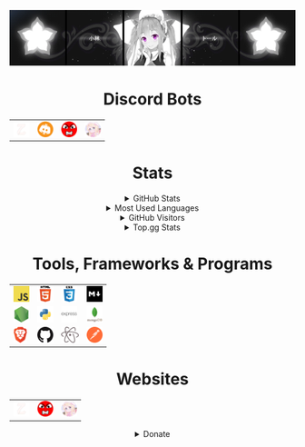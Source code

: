 <p align="center"><img src="https://raw.githubusercontent.com/ZiroCore/ZiroCore/main/Images/anime_banner.gif" alt="ZiroCore" href='https://zirobot.xyz'/></p>

<h1 align='center'> Discord Bots</h1>
<table align='center'>
 <tbody>
   <tr>
     <td><a href="https://discord.com/api/oauth2/authorize?client_id=752242570532225064&permissions=8&scope=bot"><img alt="Ziro-Bot" title="Ziro-Bot" height="28px"
                        src="https://raw.githubusercontent.com/ZiroCore/ZiroCore/main/Images/zirobot.png" /></a>
            </td>
     <td><a href="https://discord.com/oauth2/authorize?client_id=800649093470617601&permissions=379968&scope=bot"><img alt="Crypto Stats" title="Crypto Stats" height="28px"
                        src="https://raw.githubusercontent.com/ZiroCore/ZiroCore/main/Images/crypto.png" /></a>
            </td>
     <td><a href="https://discord.com/api/oauth2/authorize?client_id=706120306082971699&permissions=2146958847&scope=bot"><img alt="RAGE" title="RAGE" height="28px"
                        src="https://raw.githubusercontent.com/ZiroCore/ZiroCore/main/Images/rage.png" /></a>
            </td>
     <td><a href="https://discord.com/oauth2/authorize?client_id=746714900604125222&scope=bot&permissions=8"><img alt="Yupy" title="Yupy" height="28px"
                        src="https://raw.githubusercontent.com/ZiroCore/ZiroCore/main/Images/yupy.png" /></a>
            </td>
   </tr>
  </tbody>
  </table>

<h1 align='center'> Stats</h1>

<details align='center'>
  <summary>GitHub Stats</summary>
  <br/>
  <a href="https://github.com/ZiroCore"><img alt="Github Stats" src="https://github-readme-stats.vercel.app/api?username=ZiroCore&show_icons=true&show_owner=true&line_height=27&count_private=true&include_all_commits=true&title_color=bdddff&text_color=1cd6ff&icon_color=ef8539&bg_color=031a1f" /></a>
</details>

<details align='center'> 
  <summary>Most Used Languages</summary>
  <br/>
  <a href="https://github.com/ZiroCore"><img alt="ZiroCore's Top Languages" src="https://github-readme-stats.vercel.app/api/top-langs/?username=ZiroCore&bg_color=031a1f&title_color=bdddff&text_color=44a7c4&icon_color=0e6b7f"/></a></details>
  
<details align='center'>
  <summary>GitHub Visitors</summary>
  <br/>
<a href="https://github.com/ZiroCore"><img alt="Github Visitors" src="https://visitor-badge.glitch.me/badge?page_id=ZiroCore.ZiroCore" /></a>
</details>
<!--<a href=""><img alt="" src="" /></a>-->
<!---->
<details align='center'>
  <summary>Top.gg Stats</summary>
  <br/>
  <a href="https://top.gg/bot/752242570532225064">
  <img src="https://top.gg/api/widget/status/752242570532225064.svg" alt="Ziro-Bot" />
  </a>
 <a href="https://top.gg/bot/752242570532225064">
  <img src="https://top.gg/api/widget/servers/752242570532225064.svg" alt="Ziro-Bot" />
  </a>
 <a href="https://top.gg/bot/752242570532225064">
  <img src="https://top.gg/api/widget/owner/752242570532225064.svg" alt="Ziro-Bot" />
  </a>
 <p></p>
 <a href="https://top.gg/bot/800649093470617601">
  <img src="https://top.gg/api/widget/status/800649093470617601.svg" alt="Crypto Stats" />
  </a>
 <a href="https://top.gg/bot/800649093470617601">
  <img src="https://top.gg/api/widget/upvotes/800649093470617601.svg" alt="Crypto Stats" />
  </a>
 <a href="https://top.gg/bot/800649093470617601">
  <img src="https://top.gg/api/widget/owner/800649093470617601.svg" alt="Crypto Stats" />
  </a>
</details>

<h1 align='center'> Tools, Frameworks & Programs</h1>

<table align='center'>
    <tbody>
        <tr>
            <td>
             <a href="https://developer.mozilla.org/en-US/docs/Web/JavaScript"><img alt="JavaScript" title="JavaScript" height="28px"
                        src="https://raw.githubusercontent.com/ZiroCore/ZiroCore/main/Images/javascript.png" /></a>
            </td>
            <td>
             <a href="https://www.w3schools.com/html/"><img alt="HTML5" title="HTML5" height="28px"
                        src="https://raw.githubusercontent.com/ZiroCore/ZiroCore/main/Images/html.png" /></a>
            </td>
            <td>
             <a href="https://www.w3schools.com/css/"><img alt="CSS3" title="CSS3" height="28px"
                        src="https://raw.githubusercontent.com/ZiroCore/ZiroCore/main/Images/css.png" /></a>
            </td>
         <td>
             <a href="https://en.wikipedia.org/wiki/Markdown"><img alt="Markdown" title="Markdown" height="28px"
                        src="https://raw.githubusercontent.com/ZiroCore/ZiroCore/main/Images/logo_markdownbric.png" /></a>
         </td>
        </tr>
        <tr>
            <td>
             <a href="https://nodejs.org/"><img alt="NodeJS" title="NodeJS" height="28px"
                        src="https://raw.githubusercontent.com/ZiroCore/ZiroCore/main/Images/nodejs.png" /></a>
            </td>
            <td>
             <a href="https://www.python.org/"><img alt="Python" title="Python" height="28px"
                        src="https://raw.githubusercontent.com/ZiroCore/ZiroCore/main/Images/python.png" /></a>
            </td>
             <td>
                 <a href="https://expressjs.com"><img alt="Express.js" title="Express" height="28px" 
                                                      src="https://raw.githubusercontent.com/ZiroCore/ZiroCore/main/Images/express-original-wordmark.svg" /></a>
         </td>
            <td>
             <a href="https://mongodb.com"><img alt="Mongodb" title="Mongo" height="28px"
                        src="https://raw.githubusercontent.com/ZiroCore/ZiroCore/main/Images/mongodb-original-wordmark.svg" /></a>
         </td>
         <!--</td>-->
        </tr>
        <tr>
            <td>
             <a href="https://brave.com/"><img alt="Brave" title="Brave" height="28px"
                        src="https://raw.githubusercontent.com/ZiroCore/ZiroCore/main/Images/UfBWFbP.png" /></a>
         </td>
         <td>
             <a href="https://github.com"><img alt="GitHub" title="GitHub" height="28px"
                        src="https://raw.githubusercontent.com/ZiroCore/ZiroCore/main/Images/DZgetVv.png" /></a>
         </td>
              <td>
               <a href="https://atom.io"><img alt="Atom Editor" title="Atom" height="28px"
                        src="https://raw.githubusercontent.com/ZiroCore/ZiroCore/main/Images/Atom_editor_logo.svg.png" /></a>
         </td>
  <td>
   <a href="https://postman.co"><img alt="Postman" title="Postman" height="28px"
                        src="https://raw.githubusercontent.com/ZiroCore/ZiroCore/main/Images/getpostman-icon.svg" /></a>
         </td>
</table>

<h1 align='center'> Websites</h1>

<table align='center'>
 <tbody>
   <tr>
     <td><a href="http://zirobot.xyz/"><img alt="Ziro-Bot" title="Ziro-Bot" height="28px"
                        src="https://raw.githubusercontent.com/ZiroCore/ZiroCore/main/Images/zirobot.png" /></a>
            </td>
     <td><a href="http://ragebot.xyz/"><img alt="RAGE" title="RAGE" height="28px"
                        src="https://raw.githubusercontent.com/ZiroCore/ZiroCore/main/Images/rage.png" /></a>
            </td>
    </td>
     <td><a href="http://www.yupy.shop/"><img alt="Yupy" title="Yupy" height="28px"
                        src="https://raw.githubusercontent.com/ZiroCore/ZiroCore/main/Images/yupy.png" /></a>
            </td>
   </tr>
  </tbody>
  </table>
  
  <details align='center'> 
  <summary>Donate</summary>
  <br/>
  <a href="https://ko-fi.com/zirobot"><img alt="Donate" src="https://cdn.ko-fi.com/cdn/kofi3.png?v=2" height="64" width="256"/></a></details>
